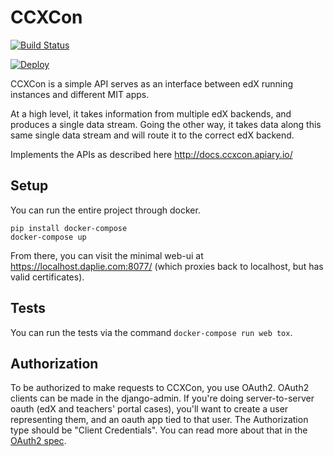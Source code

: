 # CCXCon
[![Build Status](https://travis-ci.org/mitodl/ccxcon.svg)](https://travis-ci.org/mitodl/ccxcon)

[![Deploy](https://www.herokucdn.com/deploy/button.png)](https://heroku.com/deploy)


CCXCon is a simple API serves as an interface between edX running instances and different MIT apps.

At a high level, it takes information from multiple edX backends, and
produces a single data stream. Going the other way, it takes data
along this same single data stream and will route it to the correct
edX backend.

Implements the APIs as described here http://docs.ccxcon.apiary.io/

## Setup

You can run the entire project through docker.

```
pip install docker-compose
docker-compose up
```

From there, you can visit the minimal web-ui at
https://localhost.daplie.com:8077/ (which proxies back to localhost,
but has valid certificates).

## Tests

You can run the tests via the command `docker-compose run web tox`.


## Authorization

To be authorized to make requests to CCXCon, you use OAuth2. OAuth2
clients can be made in the django-admin. If you're doing
server-to-server oauth (edX and teachers' portal cases), you'll want
to create a user representing them, and an oauth app tied to that
user. The Authorization type should be "Client Credentials". You can
read more about that in the
[OAuth2 spec](https://tools.ietf.org/html/rfc6749#section-4.4).
